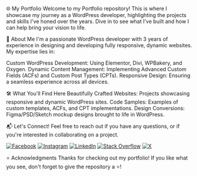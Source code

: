🌐 My Portfolio
Welcome to my Portfolio repository! This is where I showcase my journey as a WordPress developer, highlighting the projects and skills I've honed over the years. Dive in to see what I’ve built and how I can help bring your vision to life.

🚀 About Me
I'm a passionate WordPress developer with 3 years of experience in designing and developing fully responsive, dynamic websites. My expertise lies in:

Custom WordPress Development: Using Elementor, Divi, WPBakery, and Oxygen.
Dynamic Content Management: Implementing Advanced Custom Fields (ACFs) and Custom Post Types (CPTs).
Responsive Design: Ensuring a seamless experience across all devices.

🛠️ What You'll Find Here
Beautifully Crafted Websites: Projects showcasing responsive and dynamic WordPress sites.
Code Samples: Examples of custom templates, ACFs, and CPT implementations.
Design Conversions: Figma/PSD/Sketch mockup designs brought to life in WordPress.


📬 Let's Connect!
Feel free to reach out if you have any questions, or if you're interested in collaborating on a project.

[![Facebook](https://img.shields.io/badge/Facebook-%231877F2.svg?logo=Facebook&logoColor=white)](https://facebook.com/MuhammadDaniyal4768) [![Instagram](https://img.shields.io/badge/Instagram-%23E4405F.svg?logo=Instagram&logoColor=white)](https://instagram.com/mdaniyal_07) [![LinkedIn](https://img.shields.io/badge/LinkedIn-%230077B5.svg?logo=linkedin&logoColor=white)](https://linkedin.com/in/mdaniyal07) [![Stack Overflow](https://img.shields.io/badge/-Stackoverflow-FE7A16?logo=stack-overflow&logoColor=white)](https://stackoverflow.com/users/26945021) [![X](https://img.shields.io/badge/X-black.svg?logo=X&logoColor=white)](https://x.com/MDaniyal_07) 



⭐️ Acknowledgments
Thanks for checking out my portfolio! If you like what you see, don't forget to give the repository a ⭐️!


